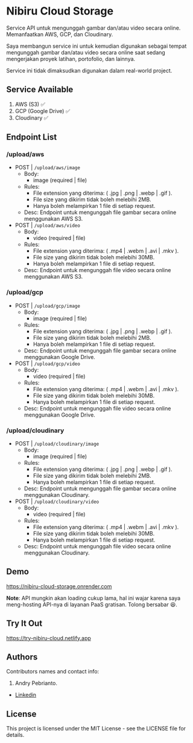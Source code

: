 # Nibiru Cloud Storage

Service API untuk mengunggah gambar dan/atau video secara online. Memanfaatkan AWS, GCP, dan Cloudinary.

Saya membangun service ini untuk kemudian digunakan sebagai tempat mengunggah gambar dan/atau video secara online saat sedang mengerjakan proyek latihan, portofolio, dan lainnya.

Service ini tidak dimaksudkan digunakan dalam real-world project.

## Service Available

1. AWS (S3) ✅
2. GCP (Google Drive) ✅
3. Cloudinary ✅

## Endpoint List

### /upload/aws

- POST | `/upload/aws/image`
  - Body:
    - image (required | file)
  - Rules:
    - File extension yang diterima: ( .jpg | .png | .webp | .gif ).
    - File size yang dikirim tidak boleh melebihi 2MB.
    - Hanya boleh melampirkan 1 file di setiap request.
  - Desc: Endpoint untuk mengunggah file gambar secara online menggunakan AWS S3.
- POST | `/upload/aws/video`
  - Body:
    - video (required | file)
  - Rules:
    - File extension yang diterima: ( .mp4 | .webm | .avi | .mkv ).
    - File size yang dikirim tidak boleh melebihi 30MB.
    - Hanya boleh melampirkan 1 file di setiap request.
  - Desc: Endpoint untuk mengunggah file video secara online menggunakan AWS S3.

### /upload/gcp

- POST | `/upload/gcp/image`
  - Body:
    - image (required | file)
  - Rules:
    - File extension yang diterima: ( .jpg | .png | .webp | .gif ).
    - File size yang dikirim tidak boleh melebihi 2MB.
    - Hanya boleh melampirkan 1 file di setiap request.
  - Desc: Endpoint untuk mengunggah file gambar secara online menggunakan Google Drive.
- POST | `/upload/gcp/video`
  - Body:
    - video (required | file)
  - Rules:
    - File extension yang diterima: ( .mp4 | .webm | .avi | .mkv ).
    - File size yang dikirim tidak boleh melebihi 30MB.
    - Hanya boleh melampirkan 1 file di setiap request.
  - Desc: Endpoint untuk mengunggah file video secara online menggunakan Google Drive.

### /upload/cloudinary

- POST | `/upload/cloudinary/image`
  - Body:
    - image (required | file)
  - Rules:
    - File extension yang diterima: ( .jpg | .png | .webp | .gif ).
    - File size yang dikirim tidak boleh melebihi 2MB.
    - Hanya boleh melampirkan 1 file di setiap request.
  - Desc: Endpoint untuk mengunggah file gambar secara online menggunakan Cloudinary.
- POST | `/upload/cloudinary/video`
  - Body:
    - video (required | file)
  - Rules:
    - File extension yang diterima: ( .mp4 | .webm | .avi | .mkv ).
    - File size yang dikirim tidak boleh melebihi 30MB.
    - Hanya boleh melampirkan 1 file di setiap request.
  - Desc: Endpoint untuk mengunggah file video secara online menggunakan Cloudinary.

## Demo

https://nibiru-cloud-storage.onrender.com

<b>Note</b>: API mungkin akan loading cukup lama, hal ini wajar karena saya meng-hosting API-nya di layanan PaaS gratisan. Tolong bersabar 😆.

## Try It Out

https://try-nibiru-cloud.netlify.app

## Authors

Contributors names and contact info:

1. Andry Pebrianto.

- [Linkedin](https://www.linkedin.com/in/andry-pebrianto)

## License

This project is licensed under the MIT License - see the LICENSE file for details.
